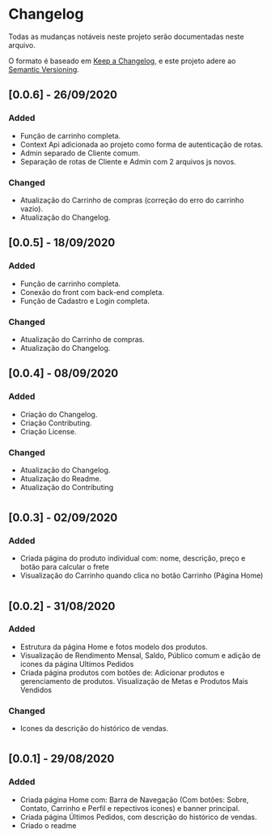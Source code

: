 # Changelog
Todas as mudanças notáveis neste projeto serão documentadas neste arquivo.

O formato é baseado em [Keep a Changelog](https://keepachangelog.com/en/1.0.0/),
e este projeto adere ao [Semantic Versioning](https://semver.org/spec/v2.0.0.html).

## [0.0.6] - 26/09/2020
### Added
- Função de carrinho completa.
- Context Api adicionada ao projeto como forma de autenticação de rotas.
- Admin separado de Cliente comum.
- Separação de rotas de Cliente e Admin com 2 arquivos js novos.

### Changed
- Atualização do Carrinho de compras (correção do erro do carrinho vazio).
- Atualização do Changelog.



## [0.0.5] - 18/09/2020
### Added
- Função de carrinho completa.
- Conexão do front com back-end completa.
- Função de Cadastro e Login completa.

### Changed
- Atualização do Carrinho de compras.
- Atualização do Changelog.



## [0.0.4] - 08/09/2020
### Added
- Criação do Changelog.
- Criação Contributing.
- Criação License.

### Changed
- Atualização do Changelog.
- Atualização do Readme.
- Atualização do Contributing


#

## [0.0.3] - 02/09/2020
### Added
- Criada página do produto individual com: nome, descrição, preço e botão para calcular o frete
- Visualização do Carrinho quando clica no botão Carrinho (Página Home)

#

## [0.0.2] - 31/08/2020
### Added
- Estrutura da página Home e fotos modelo dos produtos.
- Visualização de Rendimento Mensal, Saldo, Público comum e adição de icones da página Ultimos Pedidos
- Criada página produtos com botôes de: Adicionar produtos e gerenciamento de produtos. Visualização de Metas e Produtos Mais Vendidos

### Changed
- Icones da descrição do histórico de vendas.

#

## [0.0.1] - 29/08/2020
### Added
- Criada página Home com: Barra de Navegação (Com botões: Sobre, Contato, Carrinho e Perfil e repectivos icones) e banner principal.
- Criada página Últimos Pedidos, com descrição do histórico de vendas.
- Criado o readme

#

<!--

[MODELO BASE - KEEP A CHANGELOG]

## [0.0.0] - 01/01/2020
### Added (Adicionado) 
- Para novos recursos.

### Changed (Alterado / Modificado)
- Para alterações em recursos existentes.

### Deprecated (Obsoleto)
- Para recursos que serão removidos nas próximas versões.

### Removed (Removido)
- Para recursos removidos nesta versão.

### Fixed (Corrigido)
- Para qualquer correção de bug.

### Security (Segurança)
- Em caso de vulnerabilidades.

#

-->